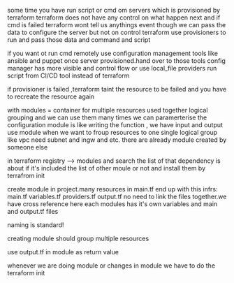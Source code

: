 some time you have run script or cmd om servers which is provisioned by terraform 
 terraform does not have any control on what happen next and if cmd is failed terraform wont tell us anythings 
 event though we can pass the data to configure the server but not on control 
 terraform use provisioners to run and pass those data and command and script

if you want ot run cmd remotely use configuration management tools like ansible and puppet
once server provisioned.hand over to those tools
config manager has more visible and control flow
or use local_file providers
run script from CI/CD tool instead of terraform 

if provisioner is failed ,terraform taint the resource to be failed and you have to recreate the resource again


with modules = container for multiple resources used together
logical grouping and we can use them many times
we can paramerterise the configuration 
module is like writing the function , we have input and output 
use module when we want to froup resources to one single logical group 
like vpc need subnet and ingw and etc.
there are already module created by someone else 

in terraform registry --> modules and search the list of that
dependency is about if it's included the list of other moule or not and install them by terrafrom init


create module in project.many resources in main.tf
end up with this infrs:
main.tf
variables.tf
providers.tf
output.tf
no need to link the files together.we have cross reference here
each modules has it's own variables and main and output.tf files

naming is standard!

creating module should group multiple resources 

use output.tf in module as return value 

whenever we are doing module or changes in module we have to do the terraform init

